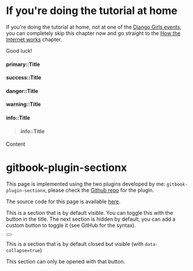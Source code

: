 # If you're doing the tutorial at home

If you're doing the tutorial at home, not at one of the [Django Girls events](https://djangogirls.org/events/), you can completely skip this chapter now and go straight to the [How the Internet works](../how_the_internet_works/README.md) chapter.

Good luck!
    
    
#### primary::Title
#### success::Title
#### danger::Title
#### warning::Title
#### info::Title


> #### info::Title
Content



gitbook-plugin-sectionx
===

<!--sec data-title="Introduction" data-id="intro" data-nopdf="true" ces-->
This page is implemented using the two plugins developed by me: ```gitbook-plugin-sectionx```, please check the [Github repo](https://github.com/ymcatar/gitbook-plugin-sectionx) for the plugin.

The source code for this page is available [here](https://raw.githubusercontent.com/ymcatar/gitbook-test/master/testing_sectionx.md).
<!--endsec-->

<!--sec data-title="Example 1" data-id="section1" ces-->
This is a section that is by default visible. You can toggle this with the button in the title. The next section is hidden by default, you can add a custom button to toggle it (see GitHub for the syntax).

<button class="section" target="section3" show="Show the next section" hide="Hide the next section"></button>
<!--endsec-->

<!--sec data-title="Example 2" data-id="section2" data-collapse=true ces-->
This is a section that is by default closed but visible (with ```data-collapse=true```)
<!--endsec-->

<!--sec data-title="Hidden 3" data-id="section3" data-show=false ces-->
This section can only be opened with that button.
<!--endsec-->